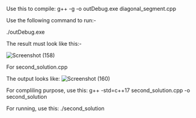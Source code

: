Use this to compile:
g++ -g -o outDebug.exe diagonal_segment.cpp

Use the following command to run:-

./outDebug.exe

The result must look like this:-

![Screenshot (158)](https://github.com/user-attachments/assets/5b7bc9ff-c16f-42ab-9d1d-610f6c61eb34)

For second_solution.cpp

The output looks like:
![Screenshot (160)](https://github.com/user-attachments/assets/d4f91843-95b2-4bfe-bd98-edac387485eb)

For compliling purpose, use this:
g++ -std=c++17 second_solution.cpp -o second_solution

For running, use this:
 ./second_solution
